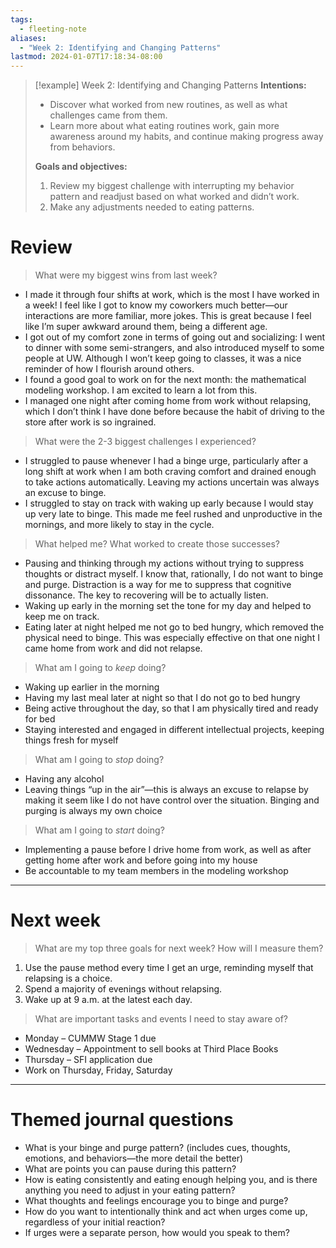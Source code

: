 ```yaml
---
tags:
  - fleeting-note
aliases:
  - "Week 2: Identifying and Changing Patterns"
lastmod: 2024-01-07T17:18:34-08:00
---
```

>[!example] Week 2: Identifying and Changing Patterns
>**Intentions:**
>- Discover what worked from new routines, as well as what challenges came from them.
>- Learn more about what eating routines work, gain more awareness around my habits, and continue making progress away from behaviors.
>
>**Goals and objectives:**
>1. Review my biggest challenge with interrupting my behavior pattern and readjust based on what worked and didn’t work.
>2. Make any adjustments needed to eating patterns.

# Review

> What were my biggest wins from last week?

- I made it through four shifts at work, which is the most I have worked in a week! I feel like I got to know my coworkers much better—our interactions are more familiar, more jokes. This is great because I feel like I’m super awkward around them, being a different age.
- I got out of my comfort zone in terms of going out and socializing: I went to dinner with some semi-strangers, and also introduced myself to some people at UW. Although I won’t keep going to classes, it was a nice reminder of how I flourish around others.
- I found a good goal to work on for the next month: the mathematical modeling workshop. I am excited to learn a lot from this.
- I managed one night after coming home from work without relapsing, which I don’t think I have done before because the habit of driving to the store after work is so ingrained.

> What were the 2-3 biggest challenges I experienced?

- I struggled to pause whenever I had a binge urge, particularly after a long shift at work when I am both craving comfort and drained enough to take actions automatically. Leaving my actions uncertain was always an excuse to binge.
- I struggled to stay on track with waking up early because I would stay up very late to binge. This made me feel rushed and unproductive in the mornings, and more likely to stay in the cycle.

> What helped me? What worked to create those successes?

- Pausing and thinking through my actions without trying to suppress thoughts or distract myself. I know that, rationally, I do not want to binge and purge. Distraction is a way for me to suppress that cognitive dissonance. The key to recovering will be to actually listen.
- Waking up early in the morning set the tone for my day and helped to keep me on track.
- Eating later at night helped me not go to bed hungry, which removed the physical need to binge. This was especially effective on that one night I came home from work and did not relapse.

> What am I going to *keep* doing?

- Waking up earlier in the morning
- Having my last meal later at night so that I do not go to bed hungry
- Being active throughout the day, so that I am physically tired and ready for bed
- Staying interested and engaged in different intellectual projects, keeping things fresh for myself

> What am I going to *stop* doing?

- Having any alcohol
- Leaving things “up in the air”—this is always an excuse to relapse by making it seem like I do not have control over the situation. Binging and purging is always my own choice

> What am I going to *start* doing?

- Implementing a pause before I drive home from work, as well as after getting home after work and before going into my house
- Be accountable to my team members in the modeling workshop

---
# Next week

> What are my top three goals for next week? How will I measure them?

1. Use the pause method every time I get an urge, reminding myself that relapsing is a choice.
2. Spend a majority of evenings without relapsing.
3. Wake up at 9 a.m. at the latest each day.

> What are important tasks and events I need to stay aware of?

- Monday – CUMMW Stage 1 due
- Wednesday – Appointment to sell books at Third Place Books
- Thursday – SFI application due
- Work on Thursday, Friday, Saturday

---
# Themed journal questions

- What is your binge and purge pattern? (includes cues, thoughts, emotions, and behaviors—the more detail the better)
- What are points you can pause during this pattern?
- How is eating consistently and eating enough helping you, and is there anything you need to adjust in your eating pattern?
- What thoughts and feelings encourage you to binge and purge?
- How do you want to intentionally think and act when urges come up, regardless of your initial reaction?
- If urges were a separate person, how would you speak to them?